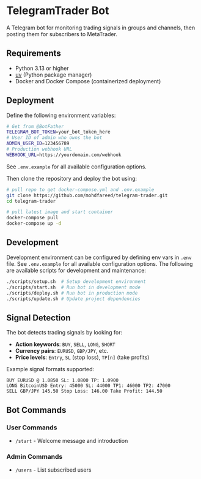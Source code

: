 # TelegramTrader Bot

A Telegram bot for monitoring trading signals in groups and channels,
then posting them for subscribers to MetaTrader.

## Requirements

- Python 3.13 or higher
- [uv](https://docs.astral.sh/uv/) (Python package manager)
- Docker and Docker Compose (containerized deployment)

## Deployment

Define the following environment variables:

```sh
# Get from @BotFather
TELEGRAM_BOT_TOKEN=your_bot_token_here
# User ID of admin who owns the bot
ADMIN_USER_ID=123456789
# Production webhook URL
WEBHOOK_URL=https://yourdomain.com/webhook
```

See `.env.example` for all available configuration options.

Then clone the repository and deploy the bot using:

```sh
# pull repo to get docker-compose.yml and .env.example
git clone https://github.com/mohdfareed/telegram-trader.git
cd telegram-trader

# pull latest image and start container
docker-compose pull
docker-compose up -d
```

## Development

Development environment can be configured by defining env vars in `.env` file.
See `.env.example` for all available configuration options.
The following are available scripts for development and maintenance:

```sh
./scripts/setup.sh  # Setup development environment
./scripts/start.sh  # Run bot in development mode
./scripts/deploy.sh # Run bot in production mode
./scripts/update.sh # Update project dependencies
```

## Signal Detection

The bot detects trading signals by looking for:

- **Action keywords**: `BUY`, `SELL`, `LONG`, `SHORT`
- **Currency pairs**: `EURUSD`, `GBP/JPY`, etc.
- **Price levels**: `Entry`, `SL` (stop loss), `TP[n]` (take profits)

Example signal formats supported:

```
BUY EURUSD @ 1.0850 SL: 1.0800 TP: 1.0900
LONG BitcoinUSD Entry: 45000 SL: 44000 TP1: 46000 TP2: 47000
SELL GBP/JPY 145.50 Stop Loss: 146.00 Take Profit: 144.50
```

## Bot Commands

### User Commands

- `/start` - Welcome message and introduction

### Admin Commands

- `/users` - List subscribed users
